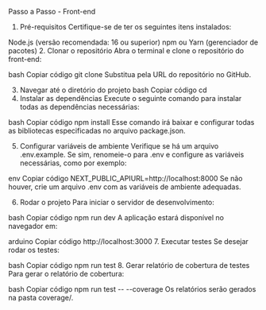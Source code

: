 Passo a Passo - Front-end
1. Pré-requisitos
Certifique-se de ter os seguintes itens instalados:

Node.js (versão recomendada: 16 ou superior)
npm ou Yarn (gerenciador de pacotes)
2. Clonar o repositório
Abra o terminal e clone o repositório do front-end:

bash
Copiar código
git clone <url-do-repositorio-front-end>
Substitua <url-do-repositorio-front-end> pela URL do repositório no GitHub.

3. Navegar até o diretório do projeto
bash
Copiar código
cd <nome-do-diretorio-clonado>
4. Instalar as dependências
Execute o seguinte comando para instalar todas as dependências necessárias:

bash
Copiar código
npm install
Esse comando irá baixar e configurar todas as bibliotecas especificadas no arquivo package.json.

5. Configurar variáveis de ambiente
Verifique se há um arquivo .env.example. Se sim, renomeie-o para .env e configure as variáveis necessárias, como por exemplo:

env
Copiar código
NEXT_PUBLIC_APIURL=http://localhost:8000
Se não houver, crie um arquivo .env com as variáveis de ambiente adequadas.

6. Rodar o projeto
Para iniciar o servidor de desenvolvimento:

bash
Copiar código
npm run dev
A aplicação estará disponível no navegador em:

arduino
Copiar código
http://localhost:3000
7. Executar testes
Se desejar rodar os testes:

bash
Copiar código
npm run test
8. Gerar relatório de cobertura de testes
Para gerar o relatório de cobertura:

bash
Copiar código
npm run test -- --coverage
Os relatórios serão gerados na pasta coverage/.
